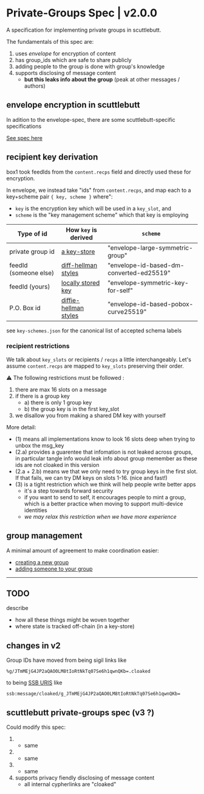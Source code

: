 # Private-Groups Spec | v2.0.0

A specification for implementing private groups in scuttlebutt.

The fundamentals of this spec are:

1. uses _envelope_ for encryption of content
2. has group_ids which are safe to share publicly
3. adding people to the group is done with group's knowledge
4. supports disclosing of message content
   - **but this leaks info about the group** (peak at other messages / authors)

## envelope encryption in scuttlebutt

In adition to the envelope-spec, there are some scuttlebutt-specific specifications

[See spec here](./encryption/README.md)

## recipient key derivation

box1 took feedIds from the `content.recps` field and directly used these for encryption.

In envelope, we instead take "ids" from `content.recps`, and map each to a key+scheme pair `{ key, scheme }` where":

- `key` is the encryption key which will be used in a `key_slot`, and
- `scheme` is the "key management scheme" which that key is employing

| Type of id            | How `key` is derived                               | `scheme`                                 |
| --------------------- | -------------------------------------------------- | ---------------------------------------- |
| private group id      | [a key-store](./group/group-id/README.md)          | "envelope-large-symmetric-group"         |
| feedId (someone else) | [diff-hellman styles](./direct-messages/README.md) | "envelope-id-based-dm-converted-ed25519" |
| feedId (yours)        | [locally stored key](./direct-messages/README.md)  | "envelope-symmetric-key-for-self"        |
| P.O. Box id           | [diffie-hellman styles](./po-box/README.md)        | "envelope-id-based-pobox-curve25519"     |

see `key-schemes.json` for the canonical list of accepted schema labels

### recipient restrictions

We talk about `key_slots` or recipients / `recps` a little interchangeably.
Let's assume `content.recps` are mapped to `key_slots` preserving their order.

:warning: The following restrictions must be followed :

1. there are max 16 slots on a message
2. if there is a group key
   - a) there is only 1 group key
   - b) the group key is in the first key_slot
3. we disallow you from making a shared DM key with yourself

More detail:

- (1) means all implementations know to look 16 slots deep when trying to unbox the msg_key
- (2.a) provides a guarentee that infomation is not leaked across groups, in particular tangle info would leak info about group memember as these ids are not cloaked in this version
- (2.a + 2.b) means we that we only need to try group keys in the first slot. If that fails, we can try DM keys on slots 1-16. (nice and fast!)
- (3) is a tight restriction which we think will help people write better apps
  - it's a step towards forward security
  - if you want to send to self, it encourages people to mint a group, which is a better practice when moving to support multi-device identities
  - _we may relax this restriction when we have more experience_

## group management

A minimal amount of agreement to make coordination easier:

- [creating a new group](./group/init/README.md)
- [adding someone to your group](./group/add-member/README.md)

---

## TODO

describe

- how all these things might be woven together
- where state is tracked off-chain (in a key-store)

## changes in v2

Group IDs have moved from being sigil links like

```
%g/JTmMEjG4JP2aQAO0LM8tIoRtNkTq07Se6h1qwnQKb=.cloaked
```

to being [SSB URIS](https://github.com/ssbc/ssb-uri-spec) like

```
ssb:message/cloaked/g_JTmMEjG4JP2aQAO0LM8tIoRtNkTq07Se6h1qwnQKb=
```

## scuttlebutt private-groups spec (v3 ?)

Could modify this spec:

1. - same
2. - same
3. - same
4. supports privacy fiendly disclosing of message content
   - all internal cypherlinks are "cloaked"
